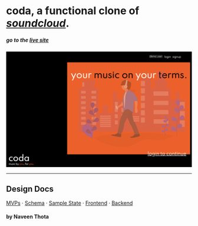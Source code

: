 # **__coda__**, a functional clone of _[soundcloud](http://www.soundcloud.com/)_. 
##### go to the [live site](https://app-coda.herokuapp.com/#/)

![splash page](https://github.com/helloitsnaveen/coda/blob/master/readmeImages/SPLASHIMAGE.png)



--- 
## Design Docs
[MVPs](https://github.com/helloitsnaveen/coda/wiki/mvp-list) · [Schema](https://github.com/helloitsnaveen/coda/wiki/schema) · [Sample State](https://github.com/helloitsnaveen/coda/wiki/sample-state) · [Frontend](https://github.com/helloitsnaveen/coda/wiki/frontend-routes) · [Backend](https://github.com/helloitsnaveen/coda/wiki/backend-routes)

#### by Naveen Thota
